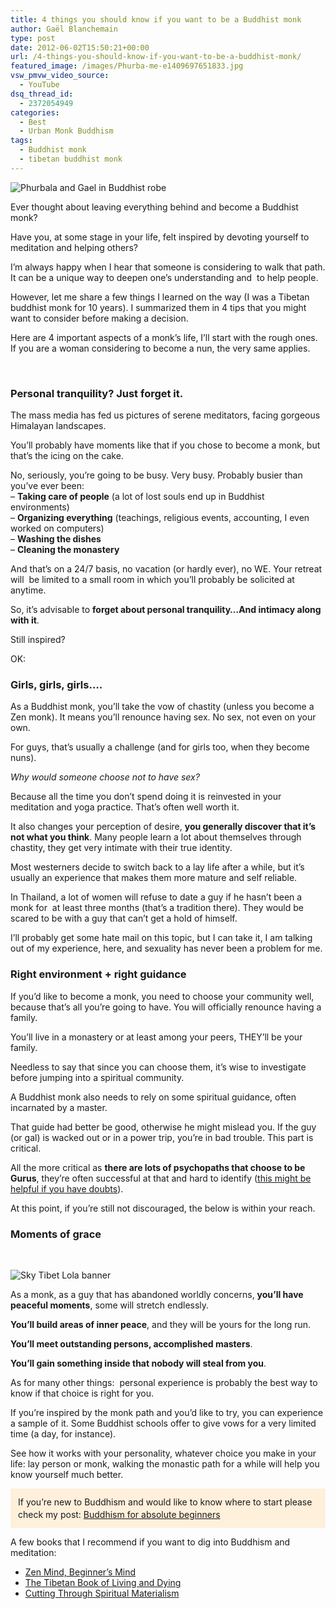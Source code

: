 ```yaml
---
title: 4 things you should know if you want to be a Buddhist monk
author: Gaël Blanchemain
type: post
date: 2012-06-02T15:50:21+00:00
url: /4-things-you-should-know-if-you-want-to-be-a-buddhist-monk/
featured_image: /images/Phurba-me-e1409697651833.jpg
vsw_pmvw_video_source:
  - YouTube
dsq_thread_id:
  - 2372054949
categories:
  - Best
  - Urban Monk Buddhism
tags:
  - Buddhist monk
  - tibetan buddhist monk
---
```


![Phurbala and Gael in Buddhist robe](/images/Phurba-me-e1409697651833.jpg)

Ever thought about leaving everything behind and become a Buddhist monk?

Have you, at some stage in your life, felt inspired by devoting yourself to meditation and helping others?<!--more-->

I&#8217;m always happy when I hear that someone is considering to walk that path. It can be a unique way to deepen one&#8217;s understanding and  to help people.

However, let me share a few things I learned on the way (I was a Tibetan buddhist monk for 10 years). I summarized them in 4 tips that you might want to consider before making a decision.

Here are 4 important aspects of a monk&#8217;s life, I&#8217;ll start with the rough ones. If you are a woman considering to become a nun, the very same applies.

&nbsp;

### Personal tranquility? Just forget it.

The mass media has fed us pictures of serene meditators, facing gorgeous Himalayan landscapes.

You&#8217;ll probably have moments like that if you chose to become a monk, but that&#8217;s the icing on the cake.

No, seriously, you&#8217;re going to be busy. Very busy. Probably busier than you&#8217;ve ever been:  
&#8211; **Taking care of people** (a lot of lost souls end up in Buddhist environments)  
&#8211; **Organizing everything** (teachings, religious events, accounting, I even worked on computers)  
&#8211; **Washing the dishes**  
&#8211; **Cleaning the monastery**

And that&#8217;s on a 24/7 basis, no vacation (or hardly ever), no WE. Your retreat will  be limited to a small room in which you&#8217;ll probably be solicited at anytime.

So, it&#8217;s advisable to **forget about personal tranquility&#8230;And intimacy along with it**.

Still inspired?

OK:

### Girls, girls, girls&#8230;.

As a Buddhist monk, you&#8217;ll take the vow of chastity (unless you become a Zen monk). It means you&#8217;ll renounce having sex. No sex, not even on your own.

For guys, that&#8217;s usually a challenge (and for girls too, when they become nuns).

_Why would someone choose not to have sex?_

Because all the time you don&#8217;t spend doing it is reinvested in your meditation and yoga practice. That&#8217;s often well worth it.

It also changes your perception of desire, **you generally discover that it&#8217;s not what you think**. Many people learn a lot about themselves through chastity, they get very intimate with their true identity.

Most westerners decide to switch back to a lay life after a while, but it&#8217;s usually an experience that makes them more mature and self reliable.

In Thailand, a lot of women will refuse to date a guy if he hasn&#8217;t been a monk for  at least three months (that&#8217;s a tradition there). They would be scared to be with a guy that can&#8217;t get a hold of himself.

I&#8217;ll probably get some hate mail on this topic, but I can take it, I am talking out of my experience, here, and sexuality has never been a problem for me.

### Right environment + right guidance

If you&#8217;d like to become a monk, you need to choose your community well, because that&#8217;s all you&#8217;re going to have. You will officially renounce having a family.

You&#8217;ll live in a monastery or at least among your peers, THEY&#8217;ll be your family.

Needless to say that since you can choose them, it&#8217;s wise to investigate before jumping into a spiritual community.

A Buddhist monk also needs to rely on some spiritual guidance, often incarnated by a master.

That guide had better be good, otherwise he might mislead you. If the guy (or gal) is wacked out or in a power trip, you&#8217;re in bad trouble. This part is critical.

All the more critical as **there are lots of psychopaths that choose to be Gurus**, they&#8217;re often successful at that and hard to identify ([this might be helpful if you have doubts][1]).

At this point, if you&#8217;re still not discouraged, the below is within your reach.

### 

### Moments of grace

&nbsp;

![Sky Tibet Lola banner](/images/Sky-Tibet-Lola-banner.jpg)

As a monk, as a guy that has abandoned worldly concerns, **you&#8217;ll have peaceful moments**, some will stretch endlessly.

**You&#8217;ll build areas of inner peace**, and they will be yours for the long run.

**You&#8217;ll meet outstanding persons, accomplished masters**.

**You&#8217;ll gain something inside that nobody will steal from you**.

As for many other things:  personal experience is probably the best way to know if that choice is right for you.

If you&#8217;re inspired by the monk path and you&#8217;d like to try, you can experience a sample of it. Some Buddhist schools offer to give vows for a very limited time (a day, for instance).

See how it works with your personality, whatever choice you make in your life: lay person or monk, walking the monastic path for a while will help you know yourself much better.

<div style="padding: 12px; background-color: #fff0dc; line-height: 1.4;">
  If you&#8217;re new to Buddhism and would like to know where to start please check my post: <a href="http://www.gr0wing.com/buddhism-absolute-beginners-tutorial/" target="_blank">Buddhism for absolute beginners</a>
</div>

A few books that I recommend if you want to dig into Buddhism and meditation:

  * [Zen Mind, Beginner&#8217;s Mind][3]<img style="border: none !important; margin: 0px !important;" src="http://ir-na.amazon-adsystem.com/e/ir?t=grotherooofha-20&l=as2&o=1&a=B004R9QFGS" alt="" width="1" height="1" border="0" />
  * [The Tibetan Book of Living and Dying][4]<img style="border: none !important; margin: 0px !important;" src="http://ir-na.amazon-adsystem.com/e/ir?t=grotherooofha-20&l=as2&o=1&a=B000FC147G" alt="" width="1" height="1" border="0" />
  * [Cutting Through Spiritual Materialism][5]<img style="border: none !important; margin: 0px !important;" src="http://ir-na.amazon-adsystem.com/e/ir?t=grotherooofha-20&l=as2&o=1&a=B00452VFC6" alt="" width="1" height="1" border="0" />

<!-- Mailchimp for WordPress v4.7.4 - https://wordpress.org/plugins/mailchimp-for-wp/ -->

<!-- / Mailchimp for WordPress Plugin -->

 [1]: http://www.gr0wing.com/spiritual-guides-try-before-you-buy/ "Spiritual masters: try before you buy"
 [2]: http://www.gr0wing.com/5-tips-to-know-before-becoming-a-buddhist-monk/sky-tibet-lola-banner/#main
 [3]: http://www.amazon.com/gp/product/B004R9QFGS/ref=as_li_ss_tl?ie=UTF8&camp=1789&creative=390957&creativeASIN=B004R9QFGS&linkCode=as2&tag=grotherooofha-20
 [4]: http://www.amazon.com/gp/product/B000FC147G/ref=as_li_ss_tl?ie=UTF8&camp=1789&creative=390957&creativeASIN=B000FC147G&linkCode=as2&tag=grotherooofha-20
 [5]: http://www.amazon.com/gp/product/B00452VFC6/ref=as_li_ss_tl?ie=UTF8&camp=1789&creative=390957&creativeASIN=B00452VFC6&linkCode=as2&tag=grotherooofha-20
